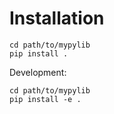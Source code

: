 # Installation
```
cd path/to/mypylib
pip install .
```

Development:
```
cd path/to/mypylib
pip install -e .
```
